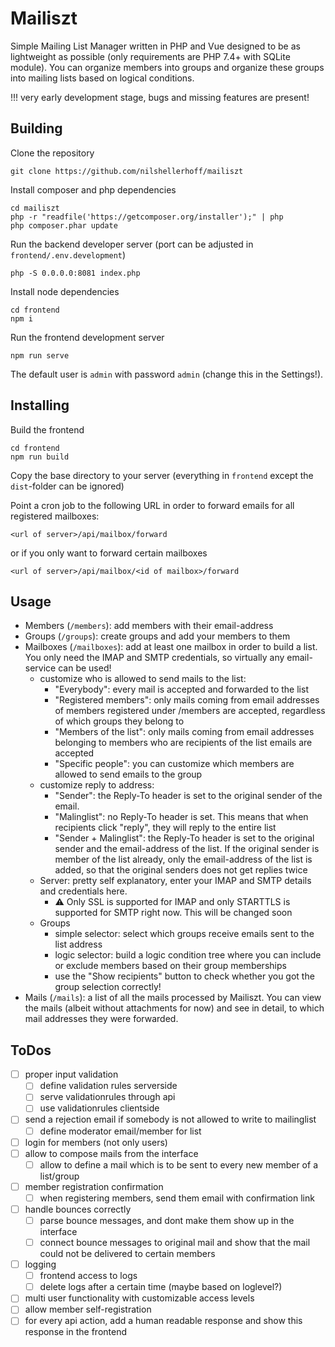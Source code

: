 # Mailiszt
Simple Mailing List Manager written in PHP and Vue designed to be as lightweight as possible (only requirements are PHP 7.4+ with SQLite module). You can organize members into groups and organize these groups into mailing lists based on logical conditions. 

!!! very early development stage, bugs and missing features are present!

## Building

Clone the repository
```
git clone https://github.com/nilshellerhoff/mailiszt
```

Install composer and php dependencies
```
cd mailiszt
php -r "readfile('https://getcomposer.org/installer');" | php
php composer.phar update
```

Run the backend developer server (port can be adjusted in `frontend/.env.development`)
```
php -S 0.0.0.0:8081 index.php
```

Install node dependencies
```
cd frontend
npm i
```

Run the frontend development server
```
npm run serve
```

The default user is `admin` with password `admin` (change this in the Settings!).

## Installing

Build the frontend
```
cd frontend 
npm run build
```

Copy the base directory to your server (everything in `frontend` except the `dist`-folder can be ignored)

Point a cron job to the following URL in order to forward emails for all registered mailboxes:
```
<url of server>/api/mailbox/forward
```
or if you only want to forward certain mailboxes
```
<url of server>/api/mailbox/<id of mailbox>/forward
```

## Usage

- Members (`/members`): add members with their email-address 
- Groups (`/groups`): create groups and add your members to them
- Mailboxes (`/mailboxes`): add at least one mailbox in order to build a list. You only need the IMAP and SMTP credentials, so virtually any email-service can be used!
  - customize who is allowed to send mails to the list: 
    - "Everybody": every mail is accepted and forwarded to the list
    - "Registered members": only mails coming from email addresses of members registered under <domainname>/members are accepted, regardless of which groups they belong to
    - "Members of the list": only mails coming from email addresses belonging to members who are recipients of the list emails are accepted
    - "Specific people": you can customize which members are allowed to send emails to the group
  - customize reply to address:
    - "Sender": the Reply-To header is set to the original sender of the email.
    - "Malinglist": no Reply-To header is set. This means that when recipients click "reply", they will reply to the entire list
    - "Sender + Malinglist": the Reply-To header is set to the original sender and the email-address of the list. If the original sender is member of the list already, only the email-address of the list is added, so that the original senders does not get replies twice
  - Server: pretty self explanatory, enter your IMAP and SMTP details and credentials here. 
    - :warning: Only SSL is supported for IMAP and only STARTTLS is supported for SMTP right now. This will be changed soon
  - Groups
    - simple selector: select which groups receive emails sent to the list address
    - logic selector: build a logic condition tree where you can include or exclude members based on their group memberships
    - use the "Show recipients" button to check whether you got the group selection correctly!
- Mails (`/mails`): a list of all the mails processed by Mailiszt. You can view the mails (albeit without attachments for now) and see in detail, to which mail addresses they were forwarded.   

## ToDos

- [ ] proper input validation
  - [ ] define validation rules serverside
  - [ ] serve validationrules through api
  - [ ] use validationrules clientside
- [ ] send a rejection email if somebody is not allowed to write to mailinglist
  - [ ] define moderator email/member for list
- [ ] login for members (not only users)
- [ ] allow to compose mails from the interface
  - [ ] allow to define a mail which is to be sent to every new member of a list/group
- [ ] member registration confirmation
  - [ ] when registering members, send them email with confirmation link
- [ ] handle bounces correctly 
  - [ ] parse bounce messages, and dont make them show up in the interface
  - [ ] connect bounce messages to original mail and show that the mail could not be delivered to certain members
- [ ] logging
  - [ ] frontend access to logs
  - [ ] delete logs after a certain time (maybe based on loglevel?)
- [ ] multi user functionality with customizable access levels
- [ ] allow member self-registration
- [ ] for every api action, add a human readable response and show this response in the frontend
